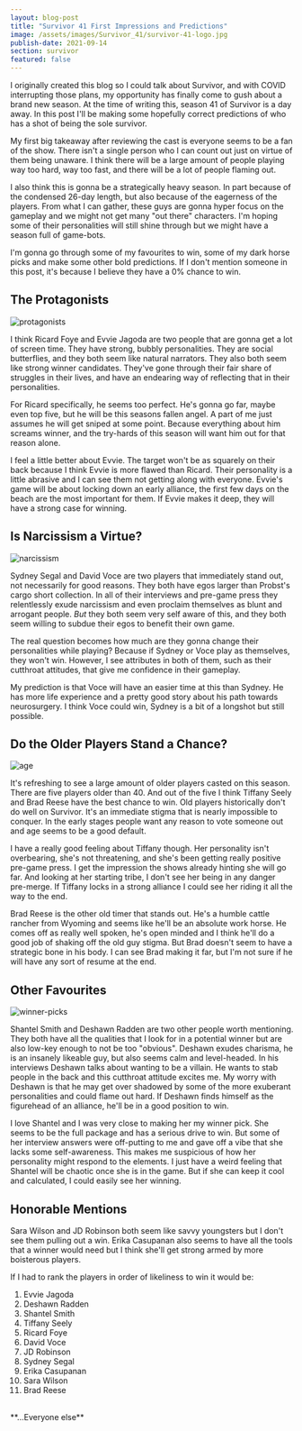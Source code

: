 ```yaml
---
layout: blog-post
title: "Survivor 41 First Impressions and Predictions"
image: /assets/images/Survivor_41/survivor-41-logo.jpg
publish-date: 2021-09-14
section: survivor
featured: false
---
```


I originally created this blog so I could talk about Survivor, and with COVID interrupting those plans, my opportunity has finally come to gush about a brand new season. At the time of writing this, season 41 of Survivor is a day away. In this post I'll be making some hopefully correct predictions of who has a shot of being the sole survivor.

My first big takeaway after reviewing the cast is everyone seems to be a fan of the show. There isn't a single person who I can count out just on virtue of them being unaware. I think there will be a large amount of people playing way too hard, way too fast, and there will be a lot of people flaming out. 

I also think this is gonna be a strategically heavy season. In part because of the condensed 26-day length, but also because of the eagerness of the players. From what I can gather, these guys are gonna hyper focus on the gameplay and we might not get many "out there" characters. I'm hoping some of their personalities will still shine through but we might have a season full of game-bots.

I'm gonna go through some of my favourites to win, some of my dark horse picks and make some other bold predictions. If I don't mention someone in this post, it's because I believe they have a 0% chance to win. 

## The Protagonists

<img class="blog-image" src="/assets/images/Survivor_41/quirk.jpg" alt="protagonists" />

I think Ricard Foye and Evvie Jagoda are two people that are gonna get a lot of screen time. They have strong, bubbly personalities. They are social butterflies, and they both seem like natural narrators. They also both seem like strong winner candidates. They've gone through their fair share of struggles in their lives, and have an endearing way of reflecting that in their personalities.

For Ricard specifically, he seems too perfect. He's gonna go far, maybe even top five, but he will be this seasons fallen angel. A part of me just assumes he will get sniped at some point. Because everything about him screams winner, and the try-hards of this season will want him out for that reason alone.

I feel a little better about Evvie. The target won't be as squarely on their back because I think Evvie is more flawed than Ricard. Their personality is a little abrasive and I can see them not getting along with everyone. Evvie's game will be about locking down an early alliance, the first few days on the beach are the most important for them. If Evvie makes it deep, they will have a strong case for winning.

## Is Narcissism a Virtue?

<img class="blog-image" src="/assets/images/Survivor_41/ego.jpg" alt="narcissism" />

Sydney Segal and David Voce are two players that immediately stand out, not necessarily for good reasons. They both have egos larger than Probst's cargo short collection. In all of their interviews and pre-game press they relentlessly exude narcissism and even proclaim themselves as blunt and arrogant people. *But* they both seem very self aware of this, and they both seem willing to subdue their egos to benefit their own game.

The real question becomes how much are they gonna change their personalities while playing? Because if Sydney or Voce play as themselves, they won't win. However, I see attributes in both of them, such as their cutthroat attitudes, that give me confidence in their gameplay. 

My prediction is that Voce will have an easier time at this than Sydney. He has more life experience and a pretty good story about his path towards neurosurgery. I think Voce could win, Sydney is a bit of a longshot but still possible.

## Do the Older Players Stand a Chance?

<img class="blog-image" src="/assets/images/Survivor_41/old.jpg" alt="age" />

It's refreshing to see a large amount of older players casted on this season. There are five players older than 40. And out of the five I think Tiffany Seely and Brad Reese have the best chance to win. Old players historically don't do well on Survivor. It's an immediate stigma that is nearly impossible to conquer. In the early stages people want any reason to vote someone out and age seems to be a good default.

I have a really good feeling about Tiffany though. Her personality isn't overbearing, she's not threatening, and she's been getting really positive pre-game press. I get the impression the shows already hinting she will go far. And looking at her starting tribe, I don't see her being in any danger pre-merge. If Tiffany locks in a strong alliance I could see her riding it all the way to the end.

Brad Reese is the other old timer that stands out. He's a humble cattle rancher from Wyoming and seems like he'll be an absolute work horse. He comes off as really well spoken, he's open minded and I think he'll do a good job of shaking off the old guy stigma. But Brad doesn't seem to have a strategic bone in his body. I can see Brad making it far, but I'm not sure if he will have any sort of resume at the end.

## Other Favourites

<img class="blog-image" src="/assets/images/Survivor_41/favs.jpg" alt="winner-picks" />

Shantel Smith and Deshawn Radden are two other people worth mentioning. They both have all the qualities that I look for in a potential winner but are also low-key enough to not be too "obvious". Deshawn exudes charisma, he is an insanely likeable guy, but also seems calm and level-headed. In his interviews Deshawn talks about wanting to be a villain. He wants to stab people in the back and this cutthroat attitude excites me. My worry with Deshawn is that he may get over shadowed by some of the more exuberant personalities and could flame out hard. If Deshawn finds himself as the figurehead of an alliance, he'll be in a good position to win.

I love Shantel and I was very close to making her my winner pick. She seems to be the full package and has a serious drive to win. But some of her interview answers were off-putting to me and gave off a vibe that she lacks some self-awareness. This makes me suspicious of how her personality might respond to the elements. I just have a weird feeling that Shantel will be chaotic once she is in the game. But if she can keep it cool and calculated, I could easily see her winning. 

## Honorable Mentions

Sara Wilson and JD Robinson both seem like savvy youngsters but I don't see them pulling out a win. Erika Casupanan also seems to have all the tools that a winner would need but I think she'll get strong armed by more boisterous players.

If I had to rank the players in order of likeliness to win it would be:

1. Evvie Jagoda
2. Deshawn Radden
3. Shantel Smith
4. Tiffany Seely
5. Ricard Foye
6. David Voce
7. JD Robinson
8. Sydney Segal
9. Erika Casupanan
10. Sara Wilson
11. Brad Reese
<br>
**...Everyone else**